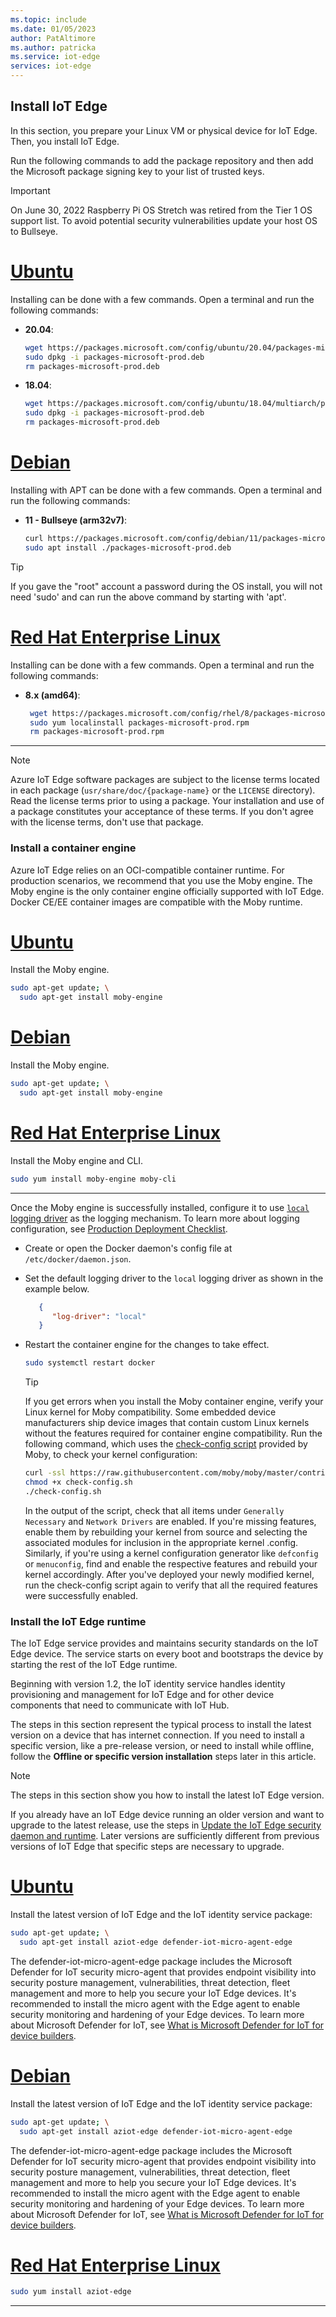 ```yaml
---
ms.topic: include
ms.date: 01/05/2023
author: PatAltimore
ms.author: patricka
ms.service: iot-edge
services: iot-edge
---
```


## Install IoT Edge

In this section, you prepare your Linux VM or physical device for IoT Edge. Then, you install IoT Edge.

Run the following commands to add the package repository and then add the Microsoft package signing key to your list of trusted keys.

> [!IMPORTANT]
> On June 30, 2022 Raspberry Pi OS Stretch was retired from the Tier 1 OS support list. To avoid potential security vulnerabilities update your host OS to Bullseye.

# [Ubuntu](#tab/ubuntu)

Installing can be done with a few commands.  Open a terminal and run the following commands:

* **20.04**:

   ```bash
   wget https://packages.microsoft.com/config/ubuntu/20.04/packages-microsoft-prod.deb -O packages-microsoft-prod.deb
   sudo dpkg -i packages-microsoft-prod.deb
   rm packages-microsoft-prod.deb
   ```

* **18.04**:

   ```bash
   wget https://packages.microsoft.com/config/ubuntu/18.04/multiarch/packages-microsoft-prod.deb -O packages-microsoft-prod.deb
   sudo dpkg -i packages-microsoft-prod.deb
   rm packages-microsoft-prod.deb
   ```

# [Debian](#tab/debian)

Installing with APT can be done with a few commands.  Open a terminal and run the following commands:

* **11 - Bullseye (arm32v7)**:

    ```bash
    curl https://packages.microsoft.com/config/debian/11/packages-microsoft-prod.deb > ./packages-microsoft-prod.deb
    sudo apt install ./packages-microsoft-prod.deb
    ```

> [!TIP]
> If you gave the "root" account a password during the OS install, you will not need 'sudo' and can run the above command by starting with 'apt'.

# [Red Hat Enterprise Linux](#tab/rhel)

Installing can be done with a few commands. Open a terminal and run the following commands:

* **8.x (amd64)**:

   ```bash
    wget https://packages.microsoft.com/config/rhel/8/packages-microsoft-prod.rpm -O packages-microsoft-prod.rpm
    sudo yum localinstall packages-microsoft-prod.rpm
    rm packages-microsoft-prod.rpm
    ```

---

> [!NOTE]
> Azure IoT Edge software packages are subject to the license terms located in each package (`usr/share/doc/{package-name}` or the `LICENSE` directory). Read the license terms prior to using a package. Your installation and use of a package constitutes your acceptance of these terms. If you don't agree with the license terms, don't use that package.

### Install a container engine

Azure IoT Edge relies on an OCI-compatible container runtime. For production scenarios, we recommend that you use the Moby engine. The Moby engine is the only container engine officially supported with IoT Edge. Docker CE/EE container images are compatible with the Moby runtime.

# [Ubuntu](#tab/ubuntu)

Install the Moby engine.

   ```bash
   sudo apt-get update; \
     sudo apt-get install moby-engine
   ```

# [Debian](#tab/debian)

Install the Moby engine.

   ```bash
   sudo apt-get update; \
     sudo apt-get install moby-engine
   ```

# [Red Hat Enterprise Linux](#tab/rhel)

Install the Moby engine and CLI.

   ```bash
   sudo yum install moby-engine moby-cli
   ```
---

Once the Moby engine is successfully installed, configure it to use [`local` logging driver](https://docs.docker.com/config/containers/logging/local/) as the logging mechanism. To learn more about logging configuration, see [Production Deployment Checklist](../production-checklist.md#set-up-default-logging-driver).

* Create or open the Docker daemon's config file at `/etc/docker/daemon.json`.
* Set the default logging driver to the `local` logging driver as shown in the example below.   
   
    ```JSON
       {
          "log-driver": "local"
       }
    ```
* Restart the container engine for the changes to take effect.

    ```bash
    sudo systemctl restart docker
    ```

   > [!TIP]
   > If you get errors when you install the Moby container engine, verify your Linux kernel for Moby compatibility. Some embedded device manufacturers ship device images that contain custom Linux kernels without the features required for container engine compatibility. Run the following command, which uses the [check-config script](https://github.com/moby/moby/blob/master/contrib/check-config.sh) provided by Moby, to check your kernel configuration:
   >
   >   ```bash
   >   curl -ssl https://raw.githubusercontent.com/moby/moby/master/contrib/check-config.sh -o check-config.sh
   >   chmod +x check-config.sh
   >   ./check-config.sh
   >   ```
   >
   > In the output of the script, check that all items under `Generally Necessary` and `Network Drivers` are enabled. If you're missing features, enable them by rebuilding your kernel from source and selecting the associated modules for inclusion in the appropriate kernel .config. Similarly, if you're using a kernel configuration generator like `defconfig` or `menuconfig`, find and enable the respective features and rebuild your kernel accordingly. After you've deployed your newly modified kernel, run the check-config script again to verify that all the required features were successfully enabled.

### Install the IoT Edge runtime

The IoT Edge service provides and maintains security standards on the IoT Edge device. The service starts on every boot and bootstraps the device by starting the rest of the IoT Edge runtime.

Beginning with version 1.2, the IoT identity service handles identity provisioning and management for IoT Edge and for other device components that need to communicate with IoT Hub.

The steps in this section represent the typical process to install the latest version on a device that has internet connection. If you need to install a specific version, like a pre-release version, or need to install while offline, follow the **Offline or specific version installation** steps later in this article.

>[!NOTE]
>The steps in this section show you how to install the latest IoT Edge version.
>
>If you already have an IoT Edge device running an older version and want to upgrade to the latest release, use the steps in [Update the IoT Edge security daemon and runtime](/articles/iot-edge/how-to-update-iot-edge.md). Later versions are sufficiently different from previous versions of IoT Edge that specific steps are necessary to upgrade.

# [Ubuntu](#tab/ubuntu)

Install the latest version of IoT Edge and the IoT identity service package:

   ```bash
   sudo apt-get update; \
     sudo apt-get install aziot-edge defender-iot-micro-agent-edge
   ```

The defender-iot-micro-agent-edge package includes the Microsoft Defender for IoT security micro-agent that provides endpoint visibility into security posture management, vulnerabilities, threat detection, fleet management and more to help you secure your IoT Edge devices. It's recommended to install the micro agent with the Edge agent to enable security monitoring and hardening of your Edge devices. To learn more about Microsoft Defender for IoT, see [What is Microsoft Defender for IoT for device builders](/articles/defender-for-iot/device-builders/overview.md).

# [Debian](#tab/debian)

Install the latest version of IoT Edge and the IoT identity service package:

   ```bash
   sudo apt-get update; \
     sudo apt-get install aziot-edge defender-iot-micro-agent-edge
   ```

The defender-iot-micro-agent-edge package includes the Microsoft Defender for IoT security micro-agent that provides endpoint visibility into security posture management, vulnerabilities, threat detection, fleet management and more to help you secure your IoT Edge devices. It's recommended to install the micro agent with the Edge agent to enable security monitoring and hardening of your Edge devices. To learn more about Microsoft Defender for IoT, see [What is Microsoft Defender for IoT for device builders](/articles/defender-for-iot/device-builders/overview.md).

# [Red Hat Enterprise Linux](#tab/rhel)

   ```bash
   sudo yum install aziot-edge
   ```
---

